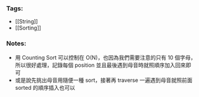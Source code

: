 ### Tags:
- [[String]]
- [[Sorting]]
### Notes:
- 用 Counting Sort 可以控制在 O(N)，也因為我們需要注意的只有 10 個字母，所以很好處理，記錄每個 position 並且最後遇到母音時就照順序加入回來即可
- 或是說先挑出母音用隨便一種 sort，接著再 traverse 一遍遇到母音就照前面 sorted 的順序插入也可以
